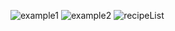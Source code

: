 ![example1](https://user-images.githubusercontent.com/24297535/88985216-5770ca80-d2d8-11ea-8260-a2b4240c7e85.png)
![example2](https://user-images.githubusercontent.com/24297535/88985238-5f306f00-d2d8-11ea-9b89-8cd604d779a7.png)
![recipeList](https://user-images.githubusercontent.com/24297535/88985239-60619c00-d2d8-11ea-9f8e-a1fc53656b09.png)
